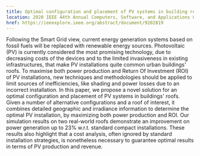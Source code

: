 ```yaml
---
title: Optimal configuration and placement of PV systems in building roofs with cost analysis novel Internet-of-Things infrastructure to support self-healing distribution systems
location: 2020 IEEE 44th Annual Computers, Software, and Applications Conference (COMPSAC)018 International Conference on Smart Energy Systems and Technologies (SEST)
href: https://ieeexplore.ieee.org/abstract/document/9202819
---
```


Following the Smart Grid view, current energy generation systems based on
fossil fuels will be replaced with renewable energy sources. Photovoltaic (PV)
is currently considered the most promising technology, due to decreasing costs
of the devices and to the limited invasiveness in existing infrastructures,
that make PV installations quite common urban buildings' roofs. To maximise
both power production and Return Of Investment (ROI) of PV installations, new
techniques and methodologies should be applied to limit sources of
inefficiencies, like shading and power losses due to an incorrect installation.
In this paper, we propose a novel solution for an optimal configuration and
placement of PV systems in buildings' roofs. Given a number of alternative
configurations and a roof of interest, it combines detailed geographic and
irradiance information to determine the optimal PV installation, by maximizing
both power production and ROI. Our simulation results on two real-world roofs
demonstrate an improvement on power generation up to 23% w.r.t. standard
compact installations. These results also highlight that a cost analysis, often
ignored by standard installation strategies, is nonetheless necessary to
guarantee optimal results in terms of PV production and revenue.
                                   
